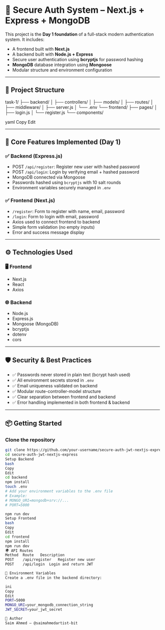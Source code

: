 # 🔐 Secure Auth System – Next.js + Express + MongoDB

This project is the **Day 1 foundation** of a full-stack modern authentication system. It includes:

- A frontend built with **Next.js**
- A backend built with **Node.js + Express**
- Secure user authentication using **bcryptjs** for password hashing
- **MongoDB** database integration using **Mongoose**
- Modular structure and environment configuration

---

## 📁 Project Structure

task-1/
├── backend/
│ ├── controllers/
│ ├── models/
│ ├── routes/
│ ├── middleware/
│ ├── server.js
│ └── .env
└── frontend/
├── pages/
│ ├── login.js
│ └── register.js
└── components/

yaml
Copy
Edit

---

## 🔧 Core Features Implemented (Day 1)

### ✅ Backend (Express.js)
- POST `/api/register`: Register new user with hashed password
- POST `/api/login`: Login by verifying email + hashed password
- MongoDB connected via Mongoose
- Passwords hashed using `bcryptjs` with 10 salt rounds
- Environment variables securely managed in `.env`

### ✅ Frontend (Next.js)
- `/register`: Form to register with name, email, password
- `/login`: Form to login with email, password
- Axios used to connect frontend to backend
- Simple form validation (no empty inputs)
- Error and success message display

---

## ⚙️ Technologies Used

### 🖥️ Frontend
- Next.js
- React
- Axios

### 🌐 Backend
- Node.js
- Express.js
- Mongoose (MongoDB)
- bcryptjs
- dotenv
- cors

---

## 🛡️ Security & Best Practices

- ✅ Passwords never stored in plain text (bcrypt hash used)
- ✅ All environment secrets stored in `.env`
- ✅ Email uniqueness validated on backend
- ✅ Modular route-controller-model structure
- ✅ Clear separation between frontend and backend
- ✅ Error handling implemented in both frontend & backend

---

## 📦 Getting Started

### Clone the repository
```bash
git clone https://github.com/your-username/secure-auth-jwt-nextjs-express.git
cd secure-auth-jwt-nextjs-express
Setup Backend
bash
Copy
Edit
cd backend
npm install
touch .env
# Add your environment variables to the .env file
# Example:
# MONGO_URI=mongodb+srv://...
# PORT=5000

npm run dev
Setup Frontend
bash
Copy
Edit
cd frontend
npm install
npm run dev
🌍 API Routes
Method	Route	Description
POST	/api/register	Register new user
POST	/api/login	Login and return JWT

📂 Environment Variables
Create a .env file in the backend directory:

ini
Copy
Edit
PORT=5000
MONGO_URI=your_mongodb_connection_string
JWT_SECRET=your_jwt_secret

👤 Author
Saim Ahmed – @saimahmedartist-bit

